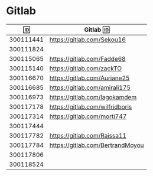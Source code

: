 # Gitlab


| :id: |   Gitlab :id: |
|-----------|---------------|
| 300111441 | https://gitlab.com/Sekou16 |
| 300111824 | |
| 300115065 | https://gitlab.com/Fadde68 |
| 300115140 | https://gitlab.com/zackTO |
| 300116670 | https://gitlab.com/Auriane25 |
| 300116685 | https://gitlab.com/amirali175| 
| 300116973 | https://gitlab.com/lagokamdem| 
| 300117178 | https://gitlab.com/wilfridboris |
| 300117314 | https://gitlab.com/morti747 |
| 300117444 | |
| 300117782 | https://gitlab.com/Raissa11 |
| 300117784 | https://gitlab.com/BertrandMoyou |
| 300117806 | |
| 300118524 | |

